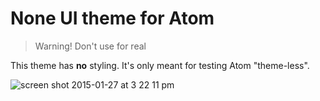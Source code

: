 # None UI theme for Atom

> Warning! Don't use for real

This theme has **no** styling. It's only meant for testing Atom "theme-less".

![screen shot 2015-01-27 at 3 22 11 pm](https://cloud.githubusercontent.com/assets/378023/5914421/9a483820-a638-11e4-86e4-908d70547b12.png)
